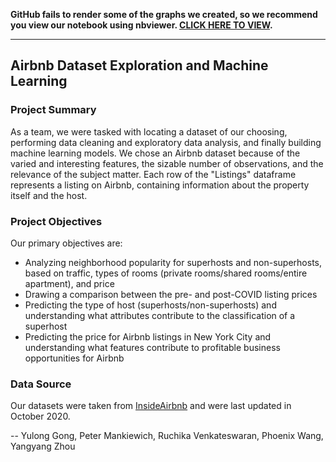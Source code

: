 **GitHub fails to render some of the graphs we created, so we recommend you view our notebook using nbviewer. [CLICK HERE TO VIEW](https://nbviewer.jupyter.org/github/phoenix-w/BA780-Airbnb-Project/blob/main/Airbnb_Project.ipynb).**

---


## Airbnb Dataset Exploration and Machine Learning

### Project Summary
As a team, we were tasked with locating a dataset of our choosing, performing data cleaning and exploratory data analysis, and finally building machine learning models. We chose an Airbnb dataset because of the varied and interesting features, the sizable number of observations, and the relevance of the subject matter. Each row of the "Listings" dataframe represents a listing on Airbnb, containing information about the property itself and the host.

### Project Objectives
Our primary objectives are:
* Analyzing neighborhood popularity for superhosts and non-superhosts, based on traffic, types of rooms (private rooms/shared rooms/entire apartment), and price
* Drawing a comparison between the pre- and post-COVID listing prices
* Predicting the type of host (superhosts/non-superhosts) and understanding what attributes contribute to the classification of a superhost
* Predicting the price for Airbnb listings in New York City and understanding what features contribute to profitable business opportunities for Airbnb

### Data Source
Our datasets were taken from [InsideAirbnb](http://insideairbnb.com/get-the-data.html) and were last updated in October 2020.


-- Yulong Gong, Peter Mankiewich, Ruchika Venkateswaran, Phoenix Wang, Yangyang Zhou
